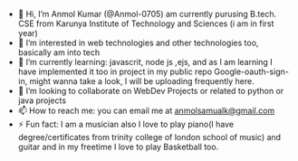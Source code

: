 - 👋 Hi, I’m Anmol Kumar (@Anmol-0705) am currently purusing B.tech. CSE from Karunya Institute of Technology and Sciences (i am in first year)
- 👀 I’m interested in web technologies and other technologies too, basically am into tech 
- 🌱 I’m currently learning: javascrit, node js ,ejs, and as I am learning I have implemented it too in project in my public repo Google-oauth-sign-in, might wanna take a look, I will be uploading frequently here.
- 💞️ I’m looking to collaborate on WebDev Projects or related to python or java projects 
- 📫 How to reach me: you can email me at anmolsamualk@gmail.com
- ⚡ Fun fact: I am a musician also I love to play piano(I have degree/certificates from trinity college of london school of music) and guitar and in my freetime I love to play Basketball too. 

<!---
Anmol-0705/Anmol-0705 is a ✨ special ✨ repository because its `README.md` (this file) appears on your GitHub profile.
You can click the Preview link to take a look at your changes.
--->
